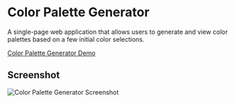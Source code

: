 # Color Palette Generator

A single-page web application that allows users to generate and view color palettes based on a few initial color selections.

[Color Palette Generator Demo](https://lovely-quokka-bd0229.netlify.app)

## Screenshot

![Color Palette Generator Screenshot](./assets/color_pallete.jpg)
